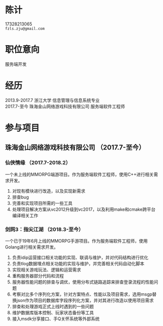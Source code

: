 # 陈计 #
17328213065<br/>
`fzls.zju@gmail.com`<br/>

# 职位意向 #
服务端开发<br/>

# 经历 #
2013.9-2017.7 浙江大学 信息管理与信息系统专业<br/>
2017.7-至今 珠海金山网络游戏科技有限公司 服务端软件工程师<br/>

# 参与项目 #
## 珠海金山网络游戏科技有限公司 （2017.7-至今）
### 仙侠情缘 （2017.7-2018.2）
一个未上线的MMORPG端游项目。作为服务端软件工程师，使用C++进行相关需求开发。
1. 对现有模块进行改造，以及实现新需求
2. 排查bug
3. 完善和实现项目所需的一些工具
4. 处理项目解决方案从vc2012升级到vc2017，以及利用make和cmake跨平台编译相关工作

### 剑网3：指尖江湖 （2018.3-至今）
一个已于19年6月上线的MMORPG手游项目。作为服务端软件工程师，使用Golang进行相关需求开发。
1. 负责idip运营接口相关功能的实现、联调与维护，并对代码结构进行优化
2. 负责tlog数据埋点相关功能的实现与维护，并完善相关代码自动化脚本
3. 实现相关游戏玩法、逻辑和运营需求
4. 重构服务器部分代码和流程
5. 服务器性能问题的排查与调优，使用分布式链路追踪来排查登录流程的性能问题
6. 考察对比多个序列化方案，针对方案特点、性能以及项目需求，选用msgp替换json作为项目的数据库字段序列化方案，并对其进行改造以使用项目需求
7. 排查和处理游戏正式上线时遇到的一些问题
8. 维护数据库版本控制、玩家状态备份等工具
9. 接入msdk分享接口、手Q关怀系统等外部系统
